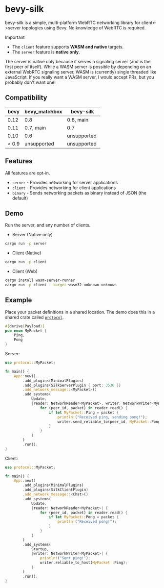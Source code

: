 # bevy-silk

bevy-silk is a simple, multi-platform WebRTC networking library for client<->server topologies using Bevy. No knowledge of WebRTC is required.

> [!IMPORTANT]
>
> - The `client` feature supports **WASM and native** targets.
> - The `server` feature is **native only**.
>
> The server is native only because it serves a signaling server (and is the first peer of itself). While a WASM server is possible by depending on an external WebRTC signaling server, WASM is (currently) single threaded like JavaScript. If you really want a WASM server, I would accept PRs, but you probably don't want one!

## Compatibility

| bevy  | bevy_matchbox |  bevy-silk  |
|-------|---------------|-------------|
| 0.12  | 0.8           | 0.8, main   |
| 0.11  | 0.7, main     | 0.7         |
| 0.10  | 0.6           | unsupported |
| < 0.9 | unsupported   | unsupported |

## Features

All features are opt-in.

- `server` - Provides networking for server applications
- `client` - Provides networking for client applications
- `binary` - Sends networking packets as binary instead of JSON (the default)

## Demo

Run the server, and any number of clients.

- Server (Native only)

```bash
cargo run -p server
```

- Client (Native)

```bash
cargo run -p client
```

- Client (Web)

```bash
cargo install wasm-server-runner
cargo run -p client --target wasm32-unknown-unknown
```

## Example

Place your packet definitions in a shared location. The demo does this in a shared crate called [`protocol`](demo/protocol/).

```rust
#[derive(Payload)]
pub enum MyPacket {
    Ping,
    Pong
}
```

Server:

```rust
use protocol::MyPacket;

fn main() {
    App::new()
        .add_plugins(MinimalPlugins)
        .add_plugins(SilkServerPlugin { port: 3536 })
        .add_network_message::<MyPacket>()
        .add_systems(
            Update,
            |reader: NetworkReader<MyPacket>, writer: NetworkWriter<MyPacket>| {
                for (peer_id, packet) in reader.read() {
                    if let MyPacket::Ping = packet {
                        println!("Received ping, sending pong!");
                        writer.send_reliable_to(peer_id, MyPacket::Pong);
                    }
                }
            }
        )
        .run();
}
```

Client:

```rust
use protocol::MyPacket;

fn main() {
    App::new()
        .add_plugins(MinimalPlugins)
        .add_plugins(SilkClientPlugin)
        .add_network_message::<Chat>()
        .add_systems(
            Update,
            |reader: NetworkReader<MyPacket>| {
                for (peer_id, packet) in reader.read() {
                    if let MyPacket::Pong = packet {
                        println!("Received pong!");
                    }
                }
            }
        )
        .add_systems(
            Startup,
            |writer: NetworkWriter<MyPacket>| {
                println!("Sent ping!");
                writer.reliable_to_host(MyPacket::Ping);
            }
        )
        .run();
}
```
